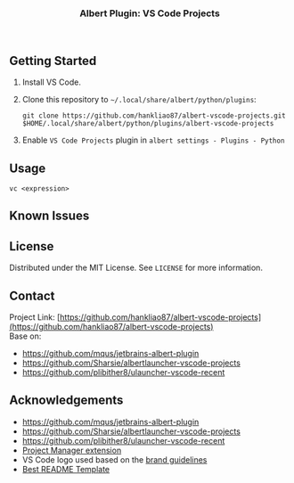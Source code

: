 <p align="center">
<h3 align="center">Albert Plugin: VS Code Projects</h3>

<p align="center">
<a href="https://github.com/hankliao87/albert-vscode-projects/graphs/contributors">
<img src="https://img.shields.io/github/contributors/hankliao87/albert-vscode-projects.svg?style=flat-square" alt=""></a>
<a href="https://github.com/hankliao87/albert-vscode-projects/network/members">
<img src="https://img.shields.io/github/forks/hankliao87/albert-vscode-projects.svg?style=flat-square" alt=""></a>
<a href="https://github.com/hankliao87/albert-vscode-projects/stargazers">
<img src="https://img.shields.io/github/stars/hankliao87/albert-vscode-projects.svg?style=flat-square" alt=""></a>
<a href="https://github.com/hankliao87/albert-vscode-projects/issues">
<img src="https://img.shields.io/github/issues/hankliao87/albert-vscode-projects.svg?style=flat-square" alt=""></a>
<a href="https://github.com/hankliao87/albert-vscode-projects/blob/master/LICENSE.txt">
<img src="https://img.shields.io/github/license/hankliao87/albert-vscode-projects.svg?style=flat-square" alt=""></a>
</p>

</p>

## Getting Started

1. Install VS Code.

2. Clone this repository to `~/.local/share/albert/python/plugins`:
   ```
   git clone https://github.com/hankliao87/albert-vscode-projects.git $HOME/.local/share/albert/python/plugins/albert-vscode-projects
   ```

3. Enable `VS Code Projects` plugin in `albert settings - Plugins - Python`

## Usage

`vc <expression>`

## Known Issues

## License

Distributed under the MIT License. See `LICENSE` for more information.

## Contact

Project Link: [https://github.com/hankliao87/albert-vscode-projects](https://github.com/hankliao87/albert-vscode-projects)  
Base on:
- https://github.com/mqus/jetbrains-albert-plugin
- https://github.com/Sharsie/albertlauncher-vscode-projects
- https://github.com/plibither8/ulauncher-vscode-recent

## Acknowledgements
- https://github.com/mqus/jetbrains-albert-plugin
- https://github.com/Sharsie/albertlauncher-vscode-projects
- https://github.com/plibither8/ulauncher-vscode-recent
- [Project Manager extension](https://marketplace.visualstudio.com/items?itemName=alefragnani.project-manager)
- VS Code logo used based on the [brand guidelines](https://code.visualstudio.com/brand)
- [Best README Template](https://github.com/othneildrew/Best-README-Template)
